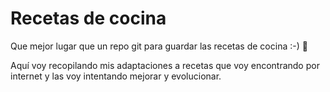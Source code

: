 # Recetas de cocina

Que mejor lugar que un repo git para guardar las recetas de cocina :-) :stew:

Aquí voy recopilando mis adaptaciones a recetas que voy encontrando por internet y las voy intentando mejorar y evolucionar.

